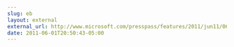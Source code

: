 ```yaml
---
slug: eb
layout: external
external_url: http://www.microsoft.com/presspass/features/2011/jun11/06-01corporatenews.aspx
date: 2011-06-01T20:50:43-05:00
---
```


